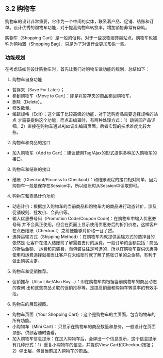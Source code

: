 ## 3.2 购物车

购物车的设计非常重要，它作为一个中间的实体，联系着产品、促销、结账和订单。设计优秀的购物车功能，对于提高购物车转换率，增加销售非常有帮助。

购物车（Shopping Cart）是一般的俗称，对于一些衣物服饰类站点，购物车也被称为购物篮（Shopping Bag），只是为了对该行业更加形象一些。

### 功能规划
在考虑该如何设计购物车时，首先让我们对购物车做功能的规划，总结如下：

1. 购物车自身功能

 * 暂存夹（Save For Later）；
 * 移到购物车（Move to Cart）：即是将暂存夹的商品移回购物车。
 * 删除（Delete）。
 * 修改数量。
 * 编辑规格（Edit）：这个属于比较高级的功能，对于选购商品需要选择规格的站点 才需要提供这个功能，而点击编辑时，有两种处理方式：1）跳转回产品详细。2）直接在购物车通过Ajax调出编辑页面。后者实现的技术难度比较大些。
 
2. 购物车和商品的接口
 * 加入购物车（Add to Cart）：建议使用Tag/Ajax的形式提供多种加入购物车的接口。
 
3. 购物车和结账的接口
 * 结账（Checkout/Process to Checkout）：和结账流程的接口相对简单，因为购物车一般是保存在Session中，所以结账时从Session中读取即可。
 
4. 购物车和商品计价功能
 * 动态计价：根据加入购物车的当前商品和购物车内的商品进行动态计价，涉及促销规则、批发价、会员价等。
 * 输入优惠券号码（Promotion Code/Coupon Code)：在购物车中输入优惠券号码 并不会真正使用，但会在页面上显示使用优惠券后的折扣价格，这样客户在点击结账（Checkout）之前便能够对价格一目了然。
 * 选择运输方式（Shipping Method）：在购物车内就提供运输方式的选择目的依然是 让客户在进入结账前了解需要支付的运费。一般订单的金额包括：商品的折后金额、 运费和包装费，而包装往往是可选的，所以在购物车提供优惠券使用和运费选择就相当让客户在未结账时就了解了整张订单的总金额，有利于做出购买决定。
 
5. 购物车和促销推荐。
 * 促销推荐（Also Like/Also Buy...）：即在购物车内根据当前购物车的商品动态的查询 出和这些商品关联的促销推荐等，是提高销量和购物车转换率的有效手段。
 
6. 购物车的展现视图。
 * 购物车页面（Your Shopping Cart）：这个是购物车的主页面，包含购物车的所有功能。
 * 小购物车（Mini Cart）：只显示在购物车的商品数量和总价，一般设计在页面顶部，供顾客随时查看。
 * 加入购物车信息提示：在加入购物车后，会弹出一个信息提示，这个信息提示有几种形式：1）重复小购物车的信息，并提供View Cart和Checkout按钮；2）弹出层，包含当前加入购物车的商品。